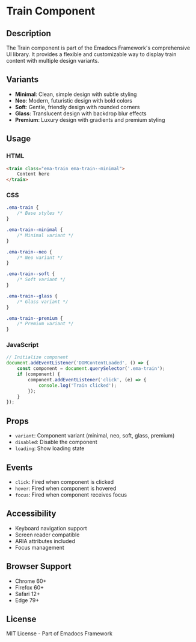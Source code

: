 # Train Component

## Description
The Train component is part of the Emadocs Framework's comprehensive UI library. It provides a flexible and customizable way to display train content with multiple design variants.

## Variants
- **Minimal**: Clean, simple design with subtle styling
- **Neo**: Modern, futuristic design with bold colors
- **Soft**: Gentle, friendly design with rounded corners
- **Glass**: Translucent design with backdrop blur effects
- **Premium**: Luxury design with gradients and premium styling

## Usage

### HTML
```html
<train class="ema-train ema-train--minimal">
    Content here
</train>
```

### CSS
```css
.ema-train {
    /* Base styles */
}

.ema-train--minimal {
    /* Minimal variant */
}

.ema-train--neo {
    /* Neo variant */
}

.ema-train--soft {
    /* Soft variant */
}

.ema-train--glass {
    /* Glass variant */
}

.ema-train--premium {
    /* Premium variant */
}
```

### JavaScript
```javascript
// Initialize component
document.addEventListener('DOMContentLoaded', () => {
    const component = document.querySelector('.ema-train');
    if (component) {
        component.addEventListener('click', (e) => {
            console.log('Train clicked');
        });
    }
});
```

## Props
- `variant`: Component variant (minimal, neo, soft, glass, premium)
- `disabled`: Disable the component
- `loading`: Show loading state

## Events
- `click`: Fired when component is clicked
- `hover`: Fired when component is hovered
- `focus`: Fired when component receives focus

## Accessibility
- Keyboard navigation support
- Screen reader compatible
- ARIA attributes included
- Focus management

## Browser Support
- Chrome 60+
- Firefox 60+
- Safari 12+
- Edge 79+

## License
MIT License - Part of Emadocs Framework
